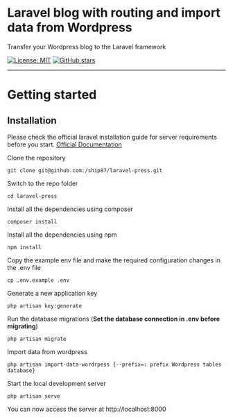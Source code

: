 # Laravel blog with routing and import data from Wordpress

Transfer your Wordpress blog to the Laravel framework

[![License: MIT](https://img.shields.io/badge/License-MIT-yellow.svg)](https://opensource.org/licenses/MIT)
[![GitHub stars](https://img.shields.io/github/stars/ship87/laravel-press.svg)](https://github.com/ship87/laravel-press/stargazers)

----------

# Getting started

## Installation

Please check the official laravel installation guide for server requirements before you start. [Official Documentation](https://laravel.com/docs/7.x/installation)


Clone the repository

    git clone git@github.com:/ship87/laravel-press.git

Switch to the repo folder

    cd laravel-press

Install all the dependencies using composer

    composer install
    
Install all the dependencies using npm

    npm install

Copy the example env file and make the required configuration changes in the .env file

    cp .env.example .env

Generate a new application key

    php artisan key:generate

Run the database migrations (**Set the database connection in .env before migrating**)

    php artisan migrate
    
Import data from wordpress

    php artisan import-data-wordrpess {--prefix=: prefix Wordpress tables database} 

Start the local development server


    php artisan serve
    
You can now access the server at http://localhost:8000